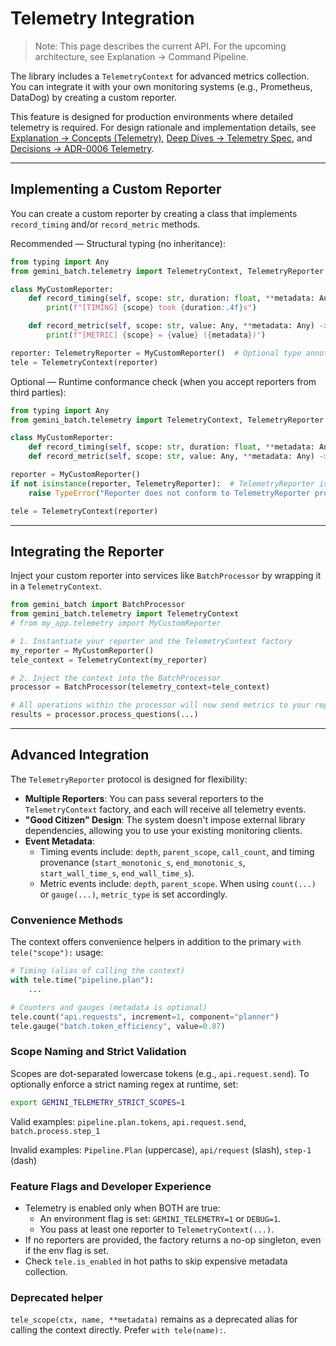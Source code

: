 # Telemetry Integration

> Note: This page describes the current API. For the upcoming architecture, see Explanation → Command Pipeline.

The library includes a `TelemetryContext` for advanced metrics collection. You can integrate it with your own monitoring systems (e.g., Prometheus, DataDog) by creating a custom reporter.

This feature is designed for production environments where detailed telemetry is required. For design rationale and implementation details, see [Explanation → Concepts (Telemetry)](./explanation/concepts/telemetry.md), [Deep Dives → Telemetry Spec](./explanation/deep-dives/telemetry-spec.md), and [Decisions → ADR-0006 Telemetry](./explanation/decisions/ADR-0006-telemetry.md).

-----

## Implementing a Custom Reporter

You can create a custom reporter by creating a class that implements `record_timing` and/or `record_metric` methods.

Recommended — Structural typing (no inheritance):

```python
from typing import Any
from gemini_batch.telemetry import TelemetryContext, TelemetryReporter

class MyCustomReporter:
    def record_timing(self, scope: str, duration: float, **metadata: Any) -> None:
        print(f"[TIMING] {scope} took {duration:.4f}s")

    def record_metric(self, scope: str, value: Any, **metadata: Any) -> None:
        print(f"[METRIC] {scope} = {value} ({metadata})")

reporter: TelemetryReporter = MyCustomReporter()  # Optional type annotation for IDEs/mypy
tele = TelemetryContext(reporter)
```

Optional — Runtime conformance check (when you accept reporters from third parties):

```python
from typing import Any
from gemini_batch.telemetry import TelemetryContext, TelemetryReporter

class MyCustomReporter:
    def record_timing(self, scope: str, duration: float, **metadata: Any) -> None: ...
    def record_metric(self, scope: str, value: Any, **metadata: Any) -> None: ...

reporter = MyCustomReporter()
if not isinstance(reporter, TelemetryReporter):  # TelemetryReporter is @runtime_checkable
    raise TypeError("Reporter does not conform to TelemetryReporter protocol")

tele = TelemetryContext(reporter)
```

-----

## Integrating the Reporter

Inject your custom reporter into services like `BatchProcessor` by wrapping it in a `TelemetryContext`.

```python
from gemini_batch import BatchProcessor
from gemini_batch.telemetry import TelemetryContext
# from my_app.telemetry import MyCustomReporter

# 1. Instantiate your reporter and the TelemetryContext factory
my_reporter = MyCustomReporter()
tele_context = TelemetryContext(my_reporter)

# 2. Inject the context into the BatchProcessor
processor = BatchProcessor(telemetry_context=tele_context)

# All operations within the processor will now send metrics to your reporter.
results = processor.process_questions(...)
```

-----

## Advanced Integration

The `TelemetryReporter` protocol is designed for flexibility:

* **Multiple Reporters**: You can pass several reporters to the `TelemetryContext` factory, and each will receive all telemetry events.
* **"Good Citizen" Design**: The system doesn't impose external library dependencies, allowing you to use your existing monitoring clients.
* **Event Metadata**:
  * Timing events include: `depth`, `parent_scope`, `call_count`, and timing provenance (`start_monotonic_s`, `end_monotonic_s`, `start_wall_time_s`, `end_wall_time_s`).
  * Metric events include: `depth`, `parent_scope`. When using `count(...)` or `gauge(...)`, `metric_type` is set accordingly.

### Convenience Methods

The context offers convenience helpers in addition to the primary `with tele("scope"):` usage:

```python
# Timing (alias of calling the context)
with tele.time("pipeline.plan"):
    ...

# Counters and gauges (metadata is optional)
tele.count("api.requests", increment=1, component="planner")
tele.gauge("batch.token_efficiency", value=0.87)
```

### Scope Naming and Strict Validation

Scopes are dot-separated lowercase tokens (e.g., `api.request.send`). To optionally enforce a strict naming regex at runtime, set:

```bash
export GEMINI_TELEMETRY_STRICT_SCOPES=1
```

Valid examples: `pipeline.plan.tokens`, `api.request.send`, `batch.process.step_1`

Invalid examples: `Pipeline.Plan` (uppercase), `api/request` (slash), `step-1` (dash)

### Feature Flags and Developer Experience

* Telemetry is enabled only when BOTH are true:
  * An environment flag is set: `GEMINI_TELEMETRY=1` or `DEBUG=1`.
  * You pass at least one reporter to `TelemetryContext(...)`.
* If no reporters are provided, the factory returns a no-op singleton, even if the env flag is set.
* Check `tele.is_enabled` in hot paths to skip expensive metadata collection.

### Deprecated helper

`tele_scope(ctx, name, **metadata)` remains as a deprecated alias for calling the context directly. Prefer `with tele(name):`.
